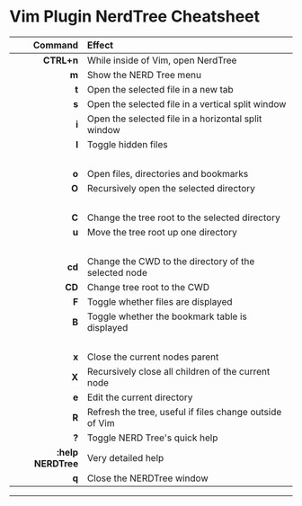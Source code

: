 
# Vim Plugin NerdTree Cheatsheet

| Command | Effect |
| ---: | :--- |
| **CTRL+n** | While inside of Vim, open NerdTree |
| **m** | Show the NERD Tree menu |
| **t** | Open the selected file in a new tab |
| **s** | Open the selected file in a vertical split window |
| **i** | Open the selected file in a horizontal split window|
| **I** | Toggle hidden files |
| &nbsp; |
| **o** | Open files, directories and bookmarks |
| **O** | Recursively open the selected directory |
| &nbsp; |
| **C** | Change the tree root to the selected directory |
| **u** | Move the tree root up one directory |
| &nbsp; |
| **cd** | Change the CWD to the directory of the selected node |
| **CD** | Change tree root to the CWD |
| **F** | Toggle whether files are displayed |
| **B** | Toggle whether the bookmark table is displayed |
| &nbsp; |
| **x** | Close the current nodes parent |
| **X** | Recursively close all children of the current node |
| **e** | Edit the current directory |
| **R** | Refresh the tree, useful if files change outside of Vim |
| **?** | Toggle NERD Tree's quick help |
| **:help NERDTree** | Very detailed help |
| **q** | Close the NERDTree window |

---
